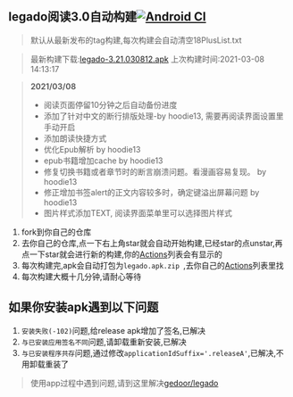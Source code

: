 ## legado阅读3.0自动构建[![Android CI](https://github.com/10bits/gedoor-Build/workflows/Android%20CI/badge.svg)](https://github.com/10bits/gedoor-Build/actions)

> 默认从最新发布的tag构建,每次构建会自动清空18PlusList.txt

> 最新构建下载:[legado-3.21.030812.apk](https://github.com/YellowOrange98/gedoor-Build/releases/download/legado-3.21.030812/legado-3.21.030812.apk) 上次构建时间:2021-03-08 14:13:17
<!--start-->
> **2021/03/08**
> * 阅读页面停留10分钟之后自动备份进度
> * 添加了针对中文的断行排版处理-by hoodie13, 需要再阅读界面设置里手动开启
> * 添加朗读快捷方式
> * 优化Epub解析 by hoodie13
> * epub书籍增加cache by hoodie13
> * 修复切换书籍或者章节时的断言崩溃问题。看漫画容易复现。 by hoodie13
> * 修正增加书签alert的正文内容较多时，确定键溢出屏幕问题 by hoodie13
> * 图片样式添加TEXT, 阅读界面菜单里可以选择图片样式
<!--end-->
  
1. fork到你自己的仓库
2. 去你自己的仓库,点一下右上角star就会自动开始构建,已经star的点unstar,再点一下star就会进行新的构建,你的[Actions](https://github.com/10bits/gedoor-Build/actions)列表会有显示的
3. 每次构建完,apk会自动打包为`legado.apk.zip
`,去你自己的[Actions](https://github.com/10bits/gedoor-Build/actions)列表里找
4. 每次构建大概十几分钟,请耐心等待

## 如果你安装apk遇到以下问题

1. `安装失败(-102)`问题,给release apk增加了签名,已解决
2. `与已安装应用签名不同`问题,请卸载重新安装,已解决
3. `与已安装程序共存`问题,通过修改`applicationIdSuffix='.releaseA'`,已解决,不用卸载重装了
> 使用app过程中遇到问题,请到这里解决[gedoor/legado](https://github.com/gedoor/legado/issues)

